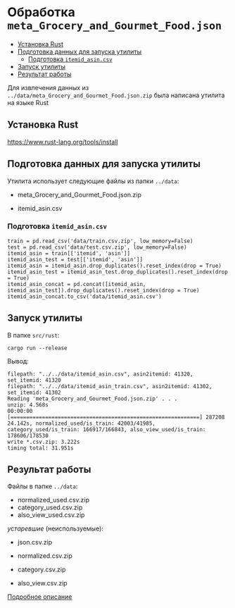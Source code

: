 
# Обработка `meta_Grocery_and_Gourmet_Food.json`


<!-- vim-markdown-toc Redcarpet -->

* [Установка Rust](#установка-rust)
* [Подготовка данных для запуска утилиты](#подготовка-данных-для-запуска-утилиты)
    * [Подготовка `itemid_asin.csv`](#подготовка-itemid_asin-csv)
* [Запуск утилиты](#запуск-утилиты)
* [Результат работы](#результат-работы)

<!-- vim-markdown-toc -->

Для извлечения данных из `../data/meta_Grocery_and_Gourmet_Food.json.zip` была написана утилита на языке Rust

## Установка Rust

https://www.rust-lang.org/tools/install

## Подготовка данных для запуска утилиты

Утилита использует следующие файлы из папки `../data`:

- meta_Grocery_and_Gourmet_Food.json.zip

- itemid_asin.csv

### Подготовка `itemid_asin.csv`

```
train = pd.read_csv('data/train.csv.zip', low_memory=False)
test = pd.read_csv('data/test.csv.zip', low_memory=False)
itemid_asin = train[['itemid', 'asin']]
itemid_asin_test = test[['itemid', 'asin']]
itemid_asin = itemid_asin.drop_duplicates().reset_index(drop = True)
itemid_asin_test = itemid_asin_test.drop_duplicates().reset_index(drop = True)
itemid_asin_concat = pd.concat([itemid_asin, itemid_asin_test]).drop_duplicates().reset_index(drop = True)
itemid_asin_concat.to_csv('data/itemid_asin.csv')
```


## Запуск утилиты

В папке `src/rust`:

```
cargo run --release 
```

Вывод:

```
filepath: "../../data/itemid_asin.csv", asin2itemid: 41320, set_itemid: 41320
filepath: "../../data/itemid_asin_train.csv", asin2itemid: 41302, set_itemid: 41302
Reading 'meta_Grocery_and_Gourmet_Food.json.zip' . . .
unzip: 4.568s
00:00:00 [============================================================] 287208
24.142s, normalized_used/is_train: 42003/41985, category_used/is_train: 166917/166843, also_view_used/is_train: 178606/178530
write *.csv.zip: 3.222s
timing total: 31.951s
```

## Результат работы

Файлы в папке `../data`:

- normalized_used.csv.zip
- category_used.csv.zip
- also_view_used.csv.zip

*устаревшие* (неиспользуемые):

- json.csv.zip

- normalized.csv.zip
- category.csv.zip
- also_view.csv.zip

[Подробное описание](../data/README.md)

